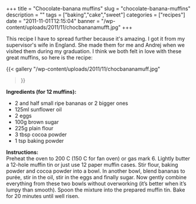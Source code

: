 +++
title = "Chocolate-banana muffins"
slug = "chocolate-banana-muffins"
description = ""
tags = ["baking","cake","sweet"]
categories = ["recipes"]
date = "2011-11-01T12:15:04"
banner = "/wp-content/uploads/2011/11/chocbananamufft.jpg"
+++

This recipe I have to spread further because it's amazing. I got it from my supervisor's wife in England. She made them for me and Andrej when we visited them during my graduation. I think we both felt in love with these great muffins, so here is the recipe:

{{< gallery
    "/wp-content/uploads/2011/11/chocbananamuff.jpg"
>}}

**Ingredients (for 12 muffins):**  

* 2 and half small ripe bananas or 2 bigger ones
* 125ml sunflower oil
* 2 eggs
* 100g brown sugar
* 225g plain flour
* 3 tbsp cocoa powder
* 1 tsp baking powder

**Instructions:**  
Preheat the oven to 200 C (150 C for fan oven) or gas mark 6. Lightly butter a 12-hole muffin tin or
just use 12 paper muffin cases. Stir flour, baking powder and cocoa powder into a bowl. In another
bowl, blend bananas to purée, stir in the oil, stir in the eggs and finally sugar. Now gently
combine everything from these two bowls without overworking (it’s better when it’s lumpy than
smooth). Spoon the mixture into the prepared muffin tin. Bake for 20 minutes until well risen.

